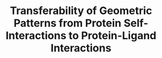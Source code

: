 ---
author_profile: false
title: "Transferability of Geometric Patterns from Protein Self-Interactions to Protein-Ligand Interactions"
authors: "Koehl A, Jagota M, Erdmann-Pham DD, Fung AF, Song YS"
pub_date: 2022-01-01
journal: 'Pacific Symposium on Biocomputing 2022'
image: ''
pdf: ''
pmid: 34890133
pmcid: PMC8669734
---